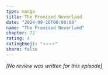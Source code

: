 ```yaml
---
type: manga
title: The Promised Neverland
date: "2024-09-16T00:00:00"
name: "The Promised Neverland"
chapter: 72
rating: 4
ratingEmoji: "⭐️⭐️⭐️⭐️"
share: false
---
```


_[No review was written for this episode]_
